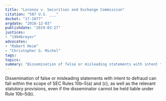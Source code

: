 ```yaml
---
title: "Lorenzo v. Securities and Exchange Commission"
citation: "587 U.S. ___"
docket: "17-1077"
argdate: "2018-12-03"
publishdate: "2019-03-27"
justices:
- "1994breyer"
advocates:
- "Robert Heim"
- "Christopher G. Michel"
tags:
topics:
summary: "Dissemination of false or misleading statements with intent to defraud can fall within the scope of SEC Rules 10b–5(a) and (c), as well as the relevant statutory provisions, even if the disseminator cannot be held liable under Rule 10b–5(b)."
---
```

Dissemination of false or misleading statements with intent to defraud can fall within the scope of SEC Rules 10b–5(a) and (c), as well as the relevant statutory provisions, even if the disseminator cannot be held liable under Rule 10b–5(b).